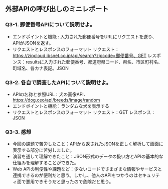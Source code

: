 ## 外部APIの呼び出しのミニレポート
### Q3-1. 郵便番号APIについて説明せよ。
* エンドポイントと機能 : 入力された郵便番号をURLにリクエストを送り、APIがJSONを返す。
* リクエストとレスポンスのフォーマット 
リクエスト：https://zipcloud.ibsnet.co.jp/api/search?zipcode=郵便番号、GET
レスポンス：resultsに入力された郵便番号、都道府県コード、県名、市区町村名、町域名、各カナ表記。JSON
### Q3-2. 各自で調査したAPIについて説明せよ。
* APIの名称と参照URL：犬の画像API、https://dog.ceo/api/breeds/image/random
* エンドポイントと機能：ランダムな犬を表示する
* リクエストとレスポンスのフォーマット
  リクエスト：GET
  レスポンス：JSON
### Q3-3. 感想
* 今回の課題で苦労したこと：APIから返されたJSONを正しく解析して画面に表示する部分に苦労しました。
* 演習を通して理解できたこと：JSON形式のデータの扱い方とAPIの基本的な仕組みを理解することができた。
* Web APIの利便性や課題など：少ないコードでさまざまな情報やサービスと連携できるのが便利だと思う。しかし、他人のAPIをつかうのはセキュリティ面で悪用できそうだと思ったので危険だと思う。
